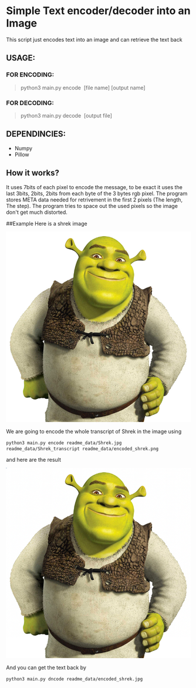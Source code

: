 # Simple Text encoder/decoder into an Image
This script just encodes text into an image and can retrieve the text back

## USAGE:
### FOR ENCODING: 
> python3 main.py encode <image name> \[file name\] \[output name\]
### FOR DECODING: 
> python3 main.py decode <image name> \[output file\]

## DEPENDINCIES:
 * Numpy
 * Pillow

## How it works?
It uses 7bits of each pixel to encode the message, to be exact it uses the last 3bits, 2bits, 2bits from each byte of the 3 bytes rgb pixel.
The program stores META data needed for retrivement in the first 2 pixels (The length, The step). The program tries to space out the used pixels so the image don't get much distorted.

##Example
Here is a shrek image

![](readme_data/Shrek.jpg)

We are going to encode the whole transcript of Shrek in the image
using 

```
python3 main.py encode readme_data/Shrek.jpg readme_data/Shrek_transcript readme_data/encoded_shrek.png
```

and here are the result

![](readme_data/encoded_shrek.png)

And you can get the text back by

```
python3 main.py dncode readme_data/encoded_shrek.jpg
```
